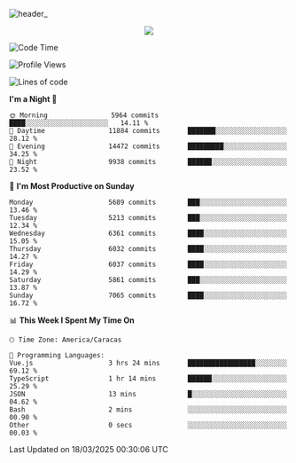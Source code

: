 ![header_](https://github.com/user-attachments/assets/4010d822-ccdc-4198-b608-18c773338d18)


<p align="center">
  <a href="http://www.github.com/thevacs">
    <img src="https://github-readme-streak-stats.herokuapp.com/?user=thevacs&stroke=ffffff&background=1c1917&ring=0891b2&fire=0891b2&currStreakNum=ffffff&currStreakLabel=0891b2&sideNums=ffffff&sideLabels=ffffff&dates=ffffff&hide_border=true" />
  </a>
</p>

<!--START_SECTION:waka-->
![Code Time](http://img.shields.io/badge/Code%20Time-3%2C353%20hrs%2042%20mins-blue)

![Profile Views](http://img.shields.io/badge/Profile%20Views-0-blue)

![Lines of code](https://img.shields.io/badge/From%20Hello%20World%20I%27ve%20Written-5.2%20million%20lines%20of%20code-blue)

**I'm a Night 🦉** 

```text
🌞 Morning                5964 commits        ████░░░░░░░░░░░░░░░░░░░░░   14.11 % 
🌆 Daytime                11884 commits       ███████░░░░░░░░░░░░░░░░░░   28.12 % 
🌃 Evening                14472 commits       █████████░░░░░░░░░░░░░░░░   34.25 % 
🌙 Night                  9938 commits        ██████░░░░░░░░░░░░░░░░░░░   23.52 % 
```
📅 **I'm Most Productive on Sunday** 

```text
Monday                   5689 commits        ███░░░░░░░░░░░░░░░░░░░░░░   13.46 % 
Tuesday                  5213 commits        ███░░░░░░░░░░░░░░░░░░░░░░   12.34 % 
Wednesday                6361 commits        ████░░░░░░░░░░░░░░░░░░░░░   15.05 % 
Thursday                 6032 commits        ████░░░░░░░░░░░░░░░░░░░░░   14.27 % 
Friday                   6037 commits        ████░░░░░░░░░░░░░░░░░░░░░   14.29 % 
Saturday                 5861 commits        ███░░░░░░░░░░░░░░░░░░░░░░   13.87 % 
Sunday                   7065 commits        ████░░░░░░░░░░░░░░░░░░░░░   16.72 % 
```


📊 **This Week I Spent My Time On** 

```text
🕑︎ Time Zone: America/Caracas

💬 Programming Languages: 
Vue.js                   3 hrs 24 mins       █████████████████░░░░░░░░   69.12 % 
TypeScript               1 hr 14 mins        ██████░░░░░░░░░░░░░░░░░░░   25.29 % 
JSON                     13 mins             █░░░░░░░░░░░░░░░░░░░░░░░░   04.62 % 
Bash                     2 mins              ░░░░░░░░░░░░░░░░░░░░░░░░░   00.90 % 
Other                    0 secs              ░░░░░░░░░░░░░░░░░░░░░░░░░   00.03 % 
```


 Last Updated on 18/03/2025 00:30:06 UTC
<!--END_SECTION:waka-->
